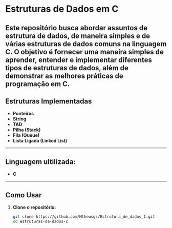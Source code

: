 # Estruturas de Dados em C

Este repositório busca abordar assuntos de estrutura de dados, de maneira simples e de várias **estruturas de dados** comuns na linguagem **C**. O objetivo é fornecer uma maneira simples de aprender, entender e implementar diferentes tipos de estruturas de dados, além de demonstrar as melhores práticas de programação em C.
---
## Estruturas Implementadas

- **Ponteiros**
- **String**
- **TAD**
- **Pilha (Stack)**
- **Fila (Queue)**
- **Lista Ligada (Linked List)**
  
---
## Linguagem ultilizada:
- **C**

---

## Como Usar

1. **Clone o repositório:**
   ```bash
   git clone https://github.com/Mtheusgs/Estrutura_de_dados_1.git
   cd estruturas-de-dados-c
